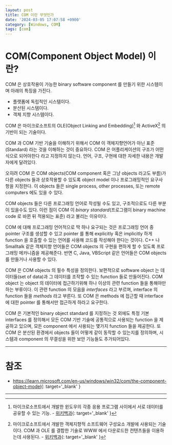 ```yaml
---
layout: post
title: COM 이란 무엇인가
date: '2024-03-05 17:07:58 +0900'
category: [Windows, COM]
tags: [com]
---
```


# COM(Component Object Model) 이란?
COM 은 상호작용이 가능한 binary software component 를 만들기 위한 시스템이며 아래의 특징을 가진다.

- 플랫폼에 독립적인 시스템이다.
- 분산된 시스템이다.
- 객체 지향 시스템이다.

COM 은 마이크로소프트의 OLE(Object Linking and Embedding)[^fn1] 와 ActiveX[^fn2] 의 기반이 되는 기술이다.

COM 과 COM 기반 기술을 이해하기 위해서 COM 이 객체지향언어가 아닌 표준(Standard) 라는 것을 이해하는 것이 중요하다. COM 은 어플리케이션의 구조가 어떤식으로 되어야한다 라고 지정하지 않는다. 언어, 구조, 구현에 대한 자세한 내용은 개발자에게 달려있다.

오히려 COM 은 COM objects(COM component 혹은 그냥 objects 라고도 부름)가 다른 objects 들과 상호작용할 수 있도록 object model 이나 프로그래밍적인 요구사항을 지정한다. 이 objects 들은 single process, other processes, 또는 remote computers 에도 있을 수 있다.

COM objects 들은 다른 프로그래밍 언어로 작성될 수도 있고, 구조적으로도 다른 부분이 있을수도 있다. 이런 점이 COM 이 *binary standard*(프로그램이 binary machine code 로 바뀐 뒤 적용되는 표준) 라고 불리는 이유이다.

COM 에 대해 프로그래밍 언어적으로 딱 하나 요구되는 것은 프로그래밍 언어 중 pointer 구조를 생성할 수 있고 pointer 를 통해 explicitly 혹은 implicitly 하게 function 을 호출할 수 있는 언어를 사용해 코드를 작성해야 한다는 것이다. C++ 나 Smalltalk 같은 객체지향 언어들은 COM objects 의 구현을 편하게 할 수 있도록 프로그래밍 메카니즘을 제공해준다. 반면 C, Java, VBScript 같은 언어들은 COM objects 를 만들거나 사용할 수 있다.

COM 은 COM objects 의 필수 특성을 정의한다. 보편적으로 software object 는 데이터들(set of data)과 그 데이터를 조작할 수 있는 function 들로 만들어진다. COM object 는 object 의 데이터에 접근하기위해 하나 이상의 관련 function 들을 통해야만 하는 부류이다. 이 관련 function 의 모음을 *interfaces* 라고 부르며, interface 의 function 들을 *methods* 라고 부른다. 또 COM 은 methods 에 접근할 때 interface 에 대한 pointer 를 통해서만 접근하게 하라고 요구한다.

COM 은 기본적인 binary object standard 를 지정하는 것 외에도 특정 기본 interfaces 를 정의해서 모든 COM 기반 기술에 공통적으로 사용되는 function 을 제공하고 있으며, 모든 component 에서 사용되는 몇가지 function 들을 제공한다. 또 COM 은 분산된 환경에서 objects 들이 어떻게 같이 동작할 수 있는지를 정의하며, 시스템과 component 의 무결성을 위한 보안 기능들도 추가되어있다.

---

# 참조
- <https://learn.microsoft.com/en-us/windows/win32/com/the-component-object-model>{: target='_blank' }

---

[^fn1]: 마이크로소프트에서 개발한 윈도우의 각종 응용 프로그램 사이에서 서로 데이터를 공유할 수 있는 기능. - [위키백과](https://ko.wikipedia.org/wiki/%EA%B0%9D%EC%B2%B4_%EC%97%B0%EA%B2%B0_%EC%82%BD%EC%9E%85){: target='_blank' }
[^fn2]: 마이크로소프트에서 개발한 객체지향적 소프트웨어 구성요소 개발에 사용되는 기술이다. COM 과 OLE 를 결합한 기술로 WWW 에서 다운로드한 컨텐츠들을 이용하는데 사용된다. - [위키백과](https://ko.wikipedia.org/wiki/%EC%95%A1%ED%8B%B0%EB%B8%8CX){: target='_blank' }